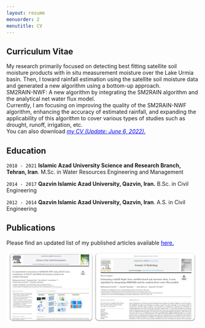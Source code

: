 ```yaml
---
layout: resume
menuorder: 2
menutitle: CV
---
```

## Curriculum Vitae

My research primarily focused on detecting best fitting satellite soil moisture products with in situ measurement moisture over the Lake Urmia basin. Then, I toward rainfall estimation using the satellite soil moisture data and generated a new algorithm using a bottom-up approach. <br/> SM2RAIN-NWF: A new algorithm by integrating the SM2RAIN algorithm and the analytical net water flux model. <br/> Currently, I am focusing on improving the quality of the SM2RAIN-NWF algorithm, enhancing the accuracy of estimated rainfall, and expanding the applicability of this algorithm to cover various types of studies such as drought, runoff, irrigation, etc.
<br/> You can also download *<a href="/assets//CV_MS_(June 0).pdf" style="color: blue; text-decoration: underline;text-decoration-style: line;">my CV (Update: June 6, 2022).</a>*

## Education

`2018 - 2021`
__Islamic Azad University Science and Research Branch, Tehran, Iran__.
M.Sc. in Water Resources Engineering and Management

`2014 - 2017`
__Qazvin Islamic Azad University, Qazvin, Iran.__
B.Sc. in Civil Engineering

`2012 - 2014`
__Qazvin Islamic Azad University, Qazvin, Iran__.
A.S. in Civil Engineering


## Publications
Please find an updated list of my published articles available <a href="https://scholar.google.com/citations?user=SI0yqk0AAAAJ&hl=en" style="color: blue;">here.</a> 


<img src="/assets//Publications.png" alt="Publications">



<!-- ### Footer

Last updated: May 2013 -->


